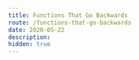 ```yaml
---
title: Functions That Go Backwards
route: /functions-that-go-backwards
date: 2020-05-22
description:
hidden: true
---
```



<!--stackedit_data:
eyJoaXN0b3J5IjpbLTg2MDk4MzUxNF19
-->